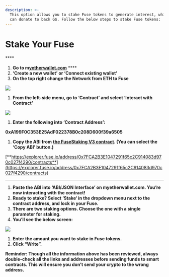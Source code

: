 ```yaml
---
description: >-
  This option allows you to stake Fuse tokens to generate interest, which you
  can donate to back G$. Follow the below steps to stake Fuse tokens:
---
```


# Stake Your Fuse

\*\*\*\*

1. **Go to m**[**yetherwallet.com**](https://www.myetherwallet.com/) ****
2. **‘Create a new wallet’ or ‘Connect existing wallet’** 
3. **On the top right change the Network from ETH to Fuse** 

![](https://lh5.googleusercontent.com/Vpkp0tX1WaXZvNYOh3QVAH4sWCoywWHyGGdqu9Q1mXUVLXVy395Jzsgb94fuyIEPpHvmoYZqt1ghf9Ev2MlukuTOxO8EJy4CWWm0zv1jppkulU8BEiEKXGrPimamf80FNtzr36Cw)

1. **From the left-side menu, go to ‘Contract’ and select ‘Interact with Contract’** 

![](https://lh5.googleusercontent.com/DDu4azg-Ykc4C5RljPBf6NGA6Bnb93u9RGkhzYJg18OYxcCMlYG7N6DljOy6bYVDwZCNH4_wa_yLe2atjjqev6C1iLBmG2UGts6Q9Z_zlM0OwqNQYjkY3Ox0gALR2TFhDYNNJDco)

1. **Enter the following into ‘Contract Address’:**

 **0xA199F0C353E25AdF022378B0c208D600f39a6505**   


1. **Copy the ABI from** [**the FuseStaking V3 contract**](https://explorer.fuse.io/address/0x7FCA2B3E1047291f65c2C914083d970c027f4290/contracts)**. \(You can select the ‘Copy ABI’ button.\)**

[**https://explorer.fuse.io/address/0x7FCA2B3E1047291f65c2C914083d970c027f4290/contracts**](https://explorer.fuse.io/address/0x7FCA2B3E1047291f65c2C914083d970c027f4290/contracts)  
****

1. **Paste the ABI into ‘ABI/JSON Interface’ on myetherwallet.com. You’re now interacting with the contract!** 
2. **Ready to stake? Select ‘Stake‘ in the dropdown menu next to the contract address, and lock in your Fuse.**
3. **There are two staking options. Choose the one with a single parameter for staking.** 
4. **You’ll see the below screen:**

![](https://lh5.googleusercontent.com/KLv6wgTtXbwRol-W7rBa4sK9xMPd0cZlrWaF5-WUC8MmNVNDxzbr-tuXFyfNESs5uAwFKtXlvNyOLg5z9k6YeZJOHoM-osbxTtVlyihI59tGku4p0yxLJEujhd94XdCHVu98nLov)

1. **Enter the amount you want to stake in Fuse tokens.**
2. **Click “Write”.** 

**Reminder:  Though all the information above has been reviewed, always double-check all the links and addresses before sending funds to smart contracts. This will ensure you don’t send your crypto to the wrong address.**  


